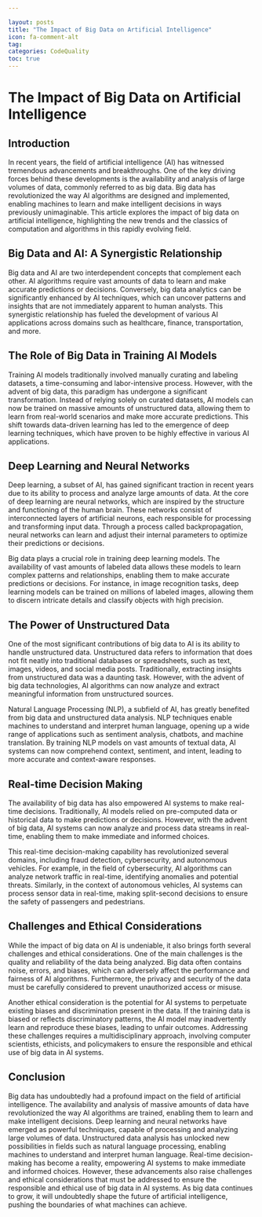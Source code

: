 ```yaml
---

layout: posts
title: "The Impact of Big Data on Artificial Intelligence"
icon: fa-comment-alt
tag:      
categories: CodeQuality
toc: true
---
```




# The Impact of Big Data on Artificial Intelligence

## Introduction

In recent years, the field of artificial intelligence (AI) has witnessed tremendous advancements and breakthroughs. One of the key driving forces behind these developments is the availability and analysis of large volumes of data, commonly referred to as big data. Big data has revolutionized the way AI algorithms are designed and implemented, enabling machines to learn and make intelligent decisions in ways previously unimaginable. This article explores the impact of big data on artificial intelligence, highlighting the new trends and the classics of computation and algorithms in this rapidly evolving field.

## Big Data and AI: A Synergistic Relationship

Big data and AI are two interdependent concepts that complement each other. AI algorithms require vast amounts of data to learn and make accurate predictions or decisions. Conversely, big data analytics can be significantly enhanced by AI techniques, which can uncover patterns and insights that are not immediately apparent to human analysts. This synergistic relationship has fueled the development of various AI applications across domains such as healthcare, finance, transportation, and more.

## The Role of Big Data in Training AI Models

Training AI models traditionally involved manually curating and labeling datasets, a time-consuming and labor-intensive process. However, with the advent of big data, this paradigm has undergone a significant transformation. Instead of relying solely on curated datasets, AI models can now be trained on massive amounts of unstructured data, allowing them to learn from real-world scenarios and make more accurate predictions. This shift towards data-driven learning has led to the emergence of deep learning techniques, which have proven to be highly effective in various AI applications.

## Deep Learning and Neural Networks

Deep learning, a subset of AI, has gained significant traction in recent years due to its ability to process and analyze large amounts of data. At the core of deep learning are neural networks, which are inspired by the structure and functioning of the human brain. These networks consist of interconnected layers of artificial neurons, each responsible for processing and transforming input data. Through a process called backpropagation, neural networks can learn and adjust their internal parameters to optimize their predictions or decisions.

Big data plays a crucial role in training deep learning models. The availability of vast amounts of labeled data allows these models to learn complex patterns and relationships, enabling them to make accurate predictions or decisions. For instance, in image recognition tasks, deep learning models can be trained on millions of labeled images, allowing them to discern intricate details and classify objects with high precision.

## The Power of Unstructured Data

One of the most significant contributions of big data to AI is its ability to handle unstructured data. Unstructured data refers to information that does not fit neatly into traditional databases or spreadsheets, such as text, images, videos, and social media posts. Traditionally, extracting insights from unstructured data was a daunting task. However, with the advent of big data technologies, AI algorithms can now analyze and extract meaningful information from unstructured sources.

Natural Language Processing (NLP), a subfield of AI, has greatly benefited from big data and unstructured data analysis. NLP techniques enable machines to understand and interpret human language, opening up a wide range of applications such as sentiment analysis, chatbots, and machine translation. By training NLP models on vast amounts of textual data, AI systems can now comprehend context, sentiment, and intent, leading to more accurate and context-aware responses.

## Real-time Decision Making

The availability of big data has also empowered AI systems to make real-time decisions. Traditionally, AI models relied on pre-computed data or historical data to make predictions or decisions. However, with the advent of big data, AI systems can now analyze and process data streams in real-time, enabling them to make immediate and informed choices.

This real-time decision-making capability has revolutionized several domains, including fraud detection, cybersecurity, and autonomous vehicles. For example, in the field of cybersecurity, AI algorithms can analyze network traffic in real-time, identifying anomalies and potential threats. Similarly, in the context of autonomous vehicles, AI systems can process sensor data in real-time, making split-second decisions to ensure the safety of passengers and pedestrians.

## Challenges and Ethical Considerations

While the impact of big data on AI is undeniable, it also brings forth several challenges and ethical considerations. One of the main challenges is the quality and reliability of the data being analyzed. Big data often contains noise, errors, and biases, which can adversely affect the performance and fairness of AI algorithms. Furthermore, the privacy and security of the data must be carefully considered to prevent unauthorized access or misuse.

Another ethical consideration is the potential for AI systems to perpetuate existing biases and discrimination present in the data. If the training data is biased or reflects discriminatory patterns, the AI model may inadvertently learn and reproduce these biases, leading to unfair outcomes. Addressing these challenges requires a multidisciplinary approach, involving computer scientists, ethicists, and policymakers to ensure the responsible and ethical use of big data in AI systems.

## Conclusion

Big data has undoubtedly had a profound impact on the field of artificial intelligence. The availability and analysis of massive amounts of data have revolutionized the way AI algorithms are trained, enabling them to learn and make intelligent decisions. Deep learning and neural networks have emerged as powerful techniques, capable of processing and analyzing large volumes of data. Unstructured data analysis has unlocked new possibilities in fields such as natural language processing, enabling machines to understand and interpret human language. Real-time decision-making has become a reality, empowering AI systems to make immediate and informed choices. However, these advancements also raise challenges and ethical considerations that must be addressed to ensure the responsible and ethical use of big data in AI systems. As big data continues to grow, it will undoubtedly shape the future of artificial intelligence, pushing the boundaries of what machines can achieve.